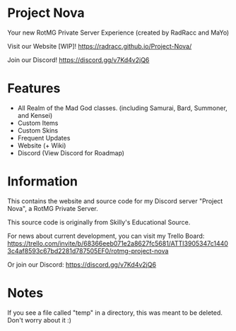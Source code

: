 # Project Nova
Your new RotMG Private Server Experience (created by RadRacc and MaYo)

Visit our Website [WIP]! https://radracc.github.io/Project-Nova/

Join our Discord! https://discord.gg/v7Kd4v2jQ6

# Features
- All Realm of the Mad God classes. (including Samurai, Bard, Summoner, and Kensei)
- Custom Items
- Custom Skins
- Frequent Updates
- Website (+ Wiki)
- Discord (View Discord for Roadmap)

# Information
This contains the website and source code for my Discord server "Project Nova", a RotMG Private Server.

This source code is originally from Skilly's Educational Source.

For news about current development, you can visit my Trello Board: https://trello.com/invite/b/68366eeb071e2a8627fc5681/ATTI3905347c14403c4af8593c67bd2281d787505EF0/rotmg-project-nova

Or join our Discord: https://discord.gg/v7Kd4v2jQ6

# Notes
If you see a file called "temp" in a directory, this was meant to be deleted. Don't worry about it :)
